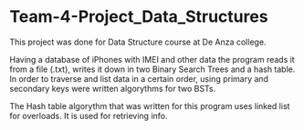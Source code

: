 # Team-4-Project_Data_Structures

This project was done for Data Structure course at De Anza college. 

Having a database of iPhones with IMEI and other data the program reads it from a file (.txt),
writes it down in two Binary Search Trees and a hash table. In order to traverse and list data in a certain order,
using primary and secondary keys were written algorythms for two BSTs. 

The Hash table algorythm that was written for this program uses linked list for overloads. It is used for retrieving info.


